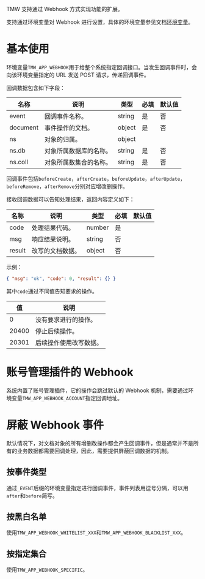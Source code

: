 TMW 支持通过 Webhook 方式实现功能的扩展。

支持通过环境变量对 Webhook 进行设置，具体的环境变量参见文档[环境变量](环境变量.md)。

# 基本使用

环境变量`TMW_APP_WEBHOOK`用于给整个系统指定回调接口。当发生回调事件时，会向该环境变量指定的 URL 发送 POST 请求，传递回调事件。

回调数据包含如下字段：

| 名称     | 说明                   | 类型   | 必填 | 默认值 |
| -------- | ---------------------- | ------ | ---- | ------ |
| event    | 回调事件名称。         | string | 是   | 否     |
| document | 事件操作的文档。       | object | 是   | 否     |
| ns       | 对象的归属。           | object |      |
| ns.db    | 对象所属数据库的名称。 | string | 是   | 否     |
| ns.coll  | 对象所属数集合的名称。 | string | 是   | 否     |

回调事件包括`beforeCreate`，`afterCreate`，`beforeUpdate`，`afterUpdate`，`beforeRemove`，`afterRemove`分别对应增改删操作。

接收回调数据可以告知处理结果，返回内容定义如下：

| 名称   | 说明             | 类型   | 必填 | 默认值 |
| ------ | ---------------- | ------ | ---- | ------ |
| code   | 处理结果代码。   | number | 是   |        |
| msg    | 响应结果说明。   | string | 否   |        |
| result | 改写的文档数据。 | object | 否   |        |

示例：

```json
{ "msg": "ok", "code": 0, "result": {} }
```

其中`code`通过不同值告知要求的操作。

| 值    | 说明                   |
| ----- | ---------------------- |
| 0     | 没有要求进行的操作。   |
| 20400 | 停止后续操作。         |
| 20301 | 后续操作使用改写数据。 |

# 账号管理插件的 Webhook

系统内置了账号管理插件，它的操作会跳过默认的 Webhook 机制，需要通过环境变量`TMW_APP_WEBHOOK_ACCOUNT`指定回调地址。

# 屏蔽 Webhook 事件

默认情况下，对文档对象的所有增删改操作都会产生回调事件，但是通常并不是所有的业务数据都需要回调处理，因此，需要提供屏蔽回调数据的机制。

## 按事件类型

通过`_EVENT`后缀的环境变量指定进行回调事件，事件列表用逗号分隔，可以用`after`和`before`简写。

## 按黑白名单

使用`TMW_APP_WEBHOOK_WHITELIST_XXX`和`TMW_APP_WEBHOOK_BLACKLIST_XXX`。

## 按指定集合

使用`TMW_APP_WEBHOOK_SPECIFIC`。
